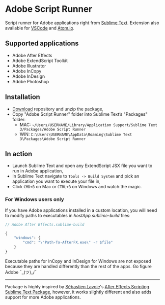 # Adobe Script Runner

Script runner for Adobe applications right from [Sublime Text](https://www.sublimetext.com). Extension also available for [VSCode](https://marketplace.visualstudio.com/items?itemName=renderTom.adobe-script-runner) and [Atom.io](https://atom.io/packages/adobe-script-runner).

## Supported applications

- Adobe After Effects
- Adobe ExtendScript Toolkit
- Adobe Illustrator
- Adobe InCopy
- Adobe InDesign
- Adobe Photoshop

## Installation

- [Download](https://github.com/rendertom/Sublime-Text-Adobe-Script-Runner/archive/master.zip) repository and unzip the package,
- Copy "Adobe Script Runner" folder into Sublime Text’s "Packages" folder:
  - MAC: `~/Users/USERNAME/Library/Application Support/Sublime Text 3/Packages/Adobe Script Runner`
  - WIN: `C:\Users\USERNAME\AppData\Roaming\Sublime Text 3\Packages\Adobe Script Runner`

## In action

- Launch Sublime Text and open any ExtendScript JSX file you want to run in Adobe application,
- In Sublime Text navigate to `Tools -> Build System` and pick an application you want to execute your file in,
- Click `CMD+B` on Mac or `CTRL+B` on Windows and watch the magic.

### For Windows users only

If you have Adobe applications installed in a custom location, you will need to modify paths to executables in _hostApp.sublime-build_ files:

``` javascript
// Adobe After Effects.sublime-build

{
    "windows": {
        "cmd": "\"Path-To-AfterFX.exe\" -r $file"
    }
}
```

Executable paths for InCopy and InDesign for Windows are not exposed because they are handled differently than the rest of the apps. Go figure Adobe ¯\_(ツ)_/¯

---

Package is highly inspired by [Sébastien Lavoie](https://github.com/seblavoie)'s [After Effects Scripting Sublime Text Package](https://github.com/seblavoie/After-Effects-Scripting-Sublime-Text-Package), however, it works slightly different and also adds support for more Adobe applications.
